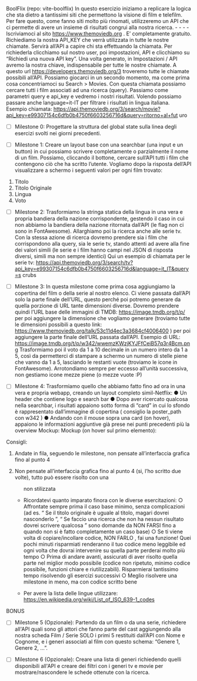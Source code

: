 BoolFlix 
(repo: vite-boolflix) 
In questo esercizio iniziamo a replicare la logica che sta dietro a tantissimi siti che 
permettono la visione di film e telefilm. 
Per fare questo, come fanno siti molto più rinomati, utilizzeremo un API che ci 
permette di avere un insieme di risultati congrui alla nostra ricerca. -  -  -  -  
Iscriviamoci al sito  https://www.themoviedb.org . E’  completamente gratuito. 
Richiediamo la nostra API_KEY che verrà utilizzata in tutte le nostre 
chiamate. Servirà all’API a capire chi sta effettuando la chiamata. 
Per richiederla clicchiamo sul nostro user, poi impostazioni, API e clicchiamo 
su “Richiedi una nuova API key”. 
Una volta generato, in Impostazioni / API avremo la nostra chiave, 
indispensabile per tutte le nostre chiamate. 
A questo url  https://developers.themoviedb.org/3  troveremo  tutte le chiamate 
possibili all’API. Possiamo giocarci in un secondo momento, ma come prima cosa 
concentriamoci su Search > Movies. 
Con questa chiamata possiamo cercare tutti i film associati ad una ricerca (query). 
Passiamo come parametri query e api_key e vedremo i nostri risultati. Volendo 
possiamo passare anche language=it-IT per filtrare i risultati in lingua italiana. 
Esempio chiamata: 
https://api.themoviedb.org/3/search/movie?api_key=e99307154c6dfb0b4750f6603256716d&query=ritorno+al+fut 
uro 
- [ ] Milestone 0: 
Progettare la struttura del global state sulla linea degli esercizi svolti nei giorni 
precedenti. 

- [ ] Milestone 1: 
Creare un layout base con una searchbar (una input e un button) in cui possiamo 
scrivere completamente o parzialmente il nome di un film. Possiamo, cliccando il 
bottone, cercare sull’API tutti i film che contengono ciò che ha scritto l’utente. 
Vogliamo dopo la risposta dell’API visualizzare a schermo i seguenti valori per ogni 
film trovato: 
1.  Titolo 
2.  Titolo Originale 
3.  Lingua 
4.  Voto 

- [ ] Milestone 2: 
Trasformiamo la stringa statica della lingua in una vera e propria bandiera della 
nazione corrispondente, gestendo il caso in cui non abbiamo la bandiera della 
nazione ritornata dall’API (le flag non ci sono in FontAwesome). 
Allarghiamo poi la ricerca anche alle serie tv. Con la stessa azione di ricerca 
dovremo prendere sia i film che corrispondono alla query, sia le serie tv, stando 
attenti ad avere alla fine dei valori simili (le serie e i film hanno campi nel JSON di 
risposta diversi, simili ma non sempre identici) 
Qui un esempio di chiamata per le serie tv: 
https://api.themoviedb.org/3/search/tv?api_key=e99307154c6dfb0b4750f6603256716d&language=it_IT&query=s 
crubs 

- [ ] Milestone 3: 
In questa milestone come prima cosa aggiungiamo la copertina del film o della serie 
al nostro elenco. Ci viene passata dall’API solo la parte finale dell’URL, questo 
perché poi potremo generare da quella porzione di URL tante dimensioni diverse. 
Dovremo prendere quindi l’URL base delle immagini di TMDB: 
https://image.tmdb.org/t/p/  per poi aggiungere la  dimensione che vogliamo generare 
(troviamo tutte le dimensioni possibili a questo link: 
https://www.themoviedb.org/talk/53c11d4ec3a3684cf4006400 )  per poi aggiungere la 
parte finale dell’URL passata dall’API. 
Esempio di URL: 
https://image.tmdb.org/t/p/w342/wwemzKWzjKYJFfCeiB57q3r4Bcm.png 
Trasformiamo poi il voto da 1 a 10 decimale in un numero intero da 1 a 5, così da 
permetterci di stampare a schermo un numero di stelle piene che vanno da 1 a 5, 
lasciando le restanti vuote (troviamo le icone in FontAwesome). 
Arrotondiamo sempre per eccesso all’unità successiva, non gestiamo icone mezze 
piene (o mezze vuote :P) 

- [ ] Milestone 4: 
Trasformiamo quello che abbiamo fatto fino ad ora in una vera e propria webapp, 
creando un layout completo simil-Netflix: 
●  Un header che contiene logo e search bar 
●  Dopo aver ricercato qualcosa nella searchbar, i risultati appaiono sotto forma 
di “card” in cui lo sfondo è rappresentato dall’immagine di copertina (  consiglio 
la poster_path con w342  ) 
●  Andando con il mouse sopra una card (on hover), appaiono le informazioni 
aggiuntive già prese nei punti precedenti più la overview 
Mockup: 
Mockup (on hover sul primo elemento): 


Consigli: 

1.  Andate in fila, seguendo le milestone, non pensate all’interfaccia grafica fino 
al punto 4 

2.  Non pensate all’interfaccia grafica fino al punto 4 (si, l’ho scritto due volte), 
tutto può essere risolto con una <ul> non stilizzata 

3.  Ricordatevi quanto imparato finora con le diverse esercitazioni: 
○  Affrontate sempre prima il caso base minimo, senza complicazioni (ad 
es. “  Se il titolo originale è uguale al titolo, magari  dovrei nasconderlo  ”, 
“  Se faccio una ricerca che non ha nessun risultato  dovrei scrivere 
qualcosa  ” sono domande da  NON FARSI  fino a quando  non si è fatto 
completamente un caso base) 
○  Se ti viene volta di copiare/incollare codice,  NON FARLO , fai una 
funzione! Quei pochi minuti risparmiati renderanno il tuo codice meno 
leggibile ed ogni volta che dovrai intervenire su quella parte perderai 
molto più tempo 
○  Prima di andare avanti, assicurati di aver risolto quella parte nel miglior 
modo possibile (codice non ripetuto, minimo codice possibile, funzioni 
chiare e riutilizzabili). Risparmierai tantissimo tempo risolvendo gli 
esercizi successivi 
○  Meglio risolvere una milestone in meno, ma con codice scritto bene 

4.  Per avere la lista delle lingue utilizzare: 
https://en.wikipedia.org/wiki/List_of_ISO_639-1_codes

BONUS

- [ ] Milestone 5 (Opzionale): 
Partendo da un film o da una serie, richiedere all'API quali sono gli attori che fanno 
parte del cast aggiungendo alla nostra scheda  Film  / Serie  SOLO i primi 5 restituiti 
dall’API con Nome e Cognome, e i generi associati al film con questo schema: 
“Genere 1, Genere 2, …”. 

- [ ] Milestone 6 (Opzionale): 
Creare una lista di generi richiedendo quelli disponibili all'API e creare dei filtri con i 
generi tv e movie per mostrare/nascondere le schede ottenute con la ricerca. 